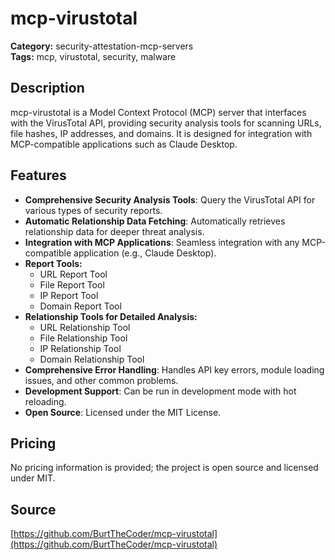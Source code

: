 # mcp-virustotal

**Category:** security-attestation-mcp-servers  
**Tags:** mcp, virustotal, security, malware

## Description
mcp-virustotal is a Model Context Protocol (MCP) server that interfaces with the VirusTotal API, providing security analysis tools for scanning URLs, file hashes, IP addresses, and domains. It is designed for integration with MCP-compatible applications such as Claude Desktop.

## Features
- **Comprehensive Security Analysis Tools**: Query the VirusTotal API for various types of security reports.
- **Automatic Relationship Data Fetching**: Automatically retrieves relationship data for deeper threat analysis.
- **Integration with MCP Applications**: Seamless integration with any MCP-compatible application (e.g., Claude Desktop).
- **Report Tools:**
  - URL Report Tool
  - File Report Tool
  - IP Report Tool
  - Domain Report Tool
- **Relationship Tools for Detailed Analysis:**
  - URL Relationship Tool
  - File Relationship Tool
  - IP Relationship Tool
  - Domain Relationship Tool
- **Comprehensive Error Handling**: Handles API key errors, module loading issues, and other common problems.
- **Development Support**: Can be run in development mode with hot reloading.
- **Open Source**: Licensed under the MIT License.

## Pricing
No pricing information is provided; the project is open source and licensed under MIT.

## Source
[https://github.com/BurtTheCoder/mcp-virustotal](https://github.com/BurtTheCoder/mcp-virustotal)